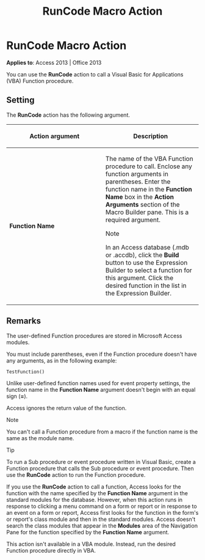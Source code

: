 ﻿---
title: RunCode Macro Action
TOCTitle: RunCode Macro Action
ms:assetid: cb0625be-4b5d-4927-9b0e-59a6e411b5bb
ms:mtpsurl: https://msdn.microsoft.com/en-us/library/Ff834373(v=office.15)
ms:contentKeyID: 48547706
ms.date: 09/18/2015
mtps_version: v=office.15
f1_keywords:
- vbaac10.chm98700
f1_categories:
- Office.Version=v15
---

# RunCode Macro Action


**Applies to**: Access 2013 | Office 2013

You can use the **RunCode** action to call a Visual Basic for Applications (VBA) Function procedure.

## Setting

The **RunCode** action has the following argument.

<table>
<colgroup>
<col style="width: 50%" />
<col style="width: 50%" />
</colgroup>
<thead>
<tr class="header">
<th><p>Action argument</p></th>
<th><p>Description</p></th>
</tr>
</thead>
<tbody>
<tr class="odd">
<td><p><strong>Function Name</strong></p></td>
<td><p>The name of the VBA Function procedure to call. Enclose any function arguments in parentheses. Enter the function name in the <strong>Function Name</strong> box in the <strong>Action Arguments</strong> section of the Macro Builder pane. This is a required argument.</p>

> [!NOTE]
> <P>In an Access database (.mdb or .accdb), click the <STRONG>Build</STRONG> button to use the Expression Builder to select a function for this argument. Click the desired function in the list in the Expression Builder.</P>


<p></p></td>
</tr>
</tbody>
</table>


## Remarks

The user-defined Function procedures are stored in Microsoft Access modules.

You must include parentheses, even if the Function procedure doesn't have any arguments, as in the following example:

    TestFunction()

Unlike user-defined function names used for event property settings, the function name in the **Function Name** argument doesn't begin with an equal sign (**=**).

Access ignores the return value of the function.


> [!NOTE]
> <P>You can't call a Function procedure from a macro if the function name is the same as the module name.</P>




> [!TIP]
> <P>To run a Sub procedure or event procedure written in Visual Basic, create a Function procedure that calls the Sub procedure or event procedure. Then use the <STRONG>RunCode</STRONG> action to run the Function procedure.</P>



If you use the **RunCode** action to call a function, Access looks for the function with the name specified by the **Function Name** argument in the standard modules for the database. However, when this action runs in response to clicking a menu command on a form or report or in response to an event on a form or report, Access first looks for the function in the form's or report's class module and then in the standard modules. Access doesn't search the class modules that appear in the **Modules** area of the Navigation Pane for the function specified by the **Function Name** argument.

This action isn't available in a VBA module. Instead, run the desired Function procedure directly in VBA.

